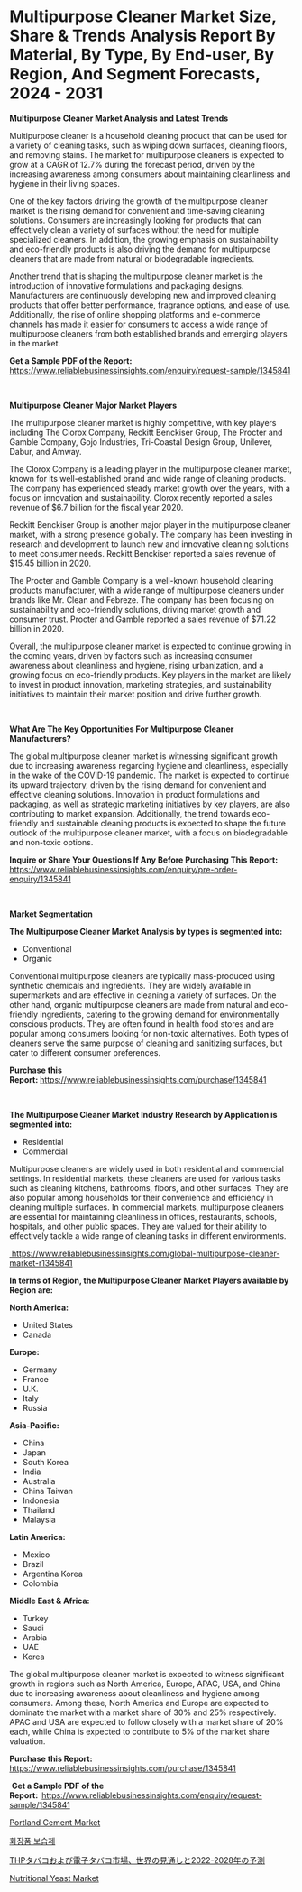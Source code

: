 <p><h1>Multipurpose Cleaner Market Size, Share & Trends Analysis Report By Material, By Type, By End-user, By Region, And Segment Forecasts, 2024 - 2031</h1></p><p><strong>Multipurpose Cleaner Market Analysis and Latest Trends</strong></p>
<p><p>Multipurpose cleaner is a household cleaning product that can be used for a variety of cleaning tasks, such as wiping down surfaces, cleaning floors, and removing stains. The market for multipurpose cleaners is expected to grow at a CAGR of 12.7% during the forecast period, driven by the increasing awareness among consumers about maintaining cleanliness and hygiene in their living spaces.</p><p>One of the key factors driving the growth of the multipurpose cleaner market is the rising demand for convenient and time-saving cleaning solutions. Consumers are increasingly looking for products that can effectively clean a variety of surfaces without the need for multiple specialized cleaners. In addition, the growing emphasis on sustainability and eco-friendly products is also driving the demand for multipurpose cleaners that are made from natural or biodegradable ingredients.</p><p>Another trend that is shaping the multipurpose cleaner market is the introduction of innovative formulations and packaging designs. Manufacturers are continuously developing new and improved cleaning products that offer better performance, fragrance options, and ease of use. Additionally, the rise of online shopping platforms and e-commerce channels has made it easier for consumers to access a wide range of multipurpose cleaners from both established brands and emerging players in the market.</p></p>
<p><strong>Get a Sample PDF of the Report:&nbsp;</strong> <a href="https://www.reliablebusinessinsights.com/enquiry/request-sample/1345841">https://www.reliablebusinessinsights.com/enquiry/request-sample/1345841</a></p>
<p>&nbsp;</p>
<p><strong>Multipurpose Cleaner Major Market Players</strong></p>
<p><p>The multipurpose cleaner market is highly competitive, with key players including The Clorox Company, Reckitt Benckiser Group, The Procter and Gamble Company, Gojo Industries, Tri-Coastal Design Group, Unilever, Dabur, and Amway.</p><p>The Clorox Company is a leading player in the multipurpose cleaner market, known for its well-established brand and wide range of cleaning products. The company has experienced steady market growth over the years, with a focus on innovation and sustainability. Clorox recently reported a sales revenue of $6.7 billion for the fiscal year 2020.</p><p>Reckitt Benckiser Group is another major player in the multipurpose cleaner market, with a strong presence globally. The company has been investing in research and development to launch new and innovative cleaning solutions to meet consumer needs. Reckitt Benckiser reported a sales revenue of $15.45 billion in 2020.</p><p>The Procter and Gamble Company is a well-known household cleaning products manufacturer, with a wide range of multipurpose cleaners under brands like Mr. Clean and Febreze. The company has been focusing on sustainability and eco-friendly solutions, driving market growth and consumer trust. Procter and Gamble reported a sales revenue of $71.22 billion in 2020.</p><p>Overall, the multipurpose cleaner market is expected to continue growing in the coming years, driven by factors such as increasing consumer awareness about cleanliness and hygiene, rising urbanization, and a growing focus on eco-friendly products. Key players in the market are likely to invest in product innovation, marketing strategies, and sustainability initiatives to maintain their market position and drive further growth.</p></p>
<p>&nbsp;</p>
<p><strong>What Are The Key Opportunities For Multipurpose Cleaner Manufacturers?</strong></p>
<p><p>The global multipurpose cleaner market is witnessing significant growth due to increasing awareness regarding hygiene and cleanliness, especially in the wake of the COVID-19 pandemic. The market is expected to continue its upward trajectory, driven by the rising demand for convenient and effective cleaning solutions. Innovation in product formulations and packaging, as well as strategic marketing initiatives by key players, are also contributing to market expansion. Additionally, the trend towards eco-friendly and sustainable cleaning products is expected to shape the future outlook of the multipurpose cleaner market, with a focus on biodegradable and non-toxic options.</p></p>
<p><strong>Inquire or Share Your Questions If Any Before Purchasing This Report:</strong> <a href="https://www.reliablebusinessinsights.com/enquiry/pre-order-enquiry/1345841">https://www.reliablebusinessinsights.com/enquiry/pre-order-enquiry/1345841</a></p>
<p>&nbsp;</p>
<p><strong>Market Segmentation</strong></p>
<p><strong>The Multipurpose Cleaner Market Analysis by types is segmented into:</strong></p>
<p><ul><li>Conventional</li><li>Organic</li></ul></p>
<p><p>Conventional multipurpose cleaners are typically mass-produced using synthetic chemicals and ingredients. They are widely available in supermarkets and are effective in cleaning a variety of surfaces. On the other hand, organic multipurpose cleaners are made from natural and eco-friendly ingredients, catering to the growing demand for environmentally conscious products. They are often found in health food stores and are popular among consumers looking for non-toxic alternatives. Both types of cleaners serve the same purpose of cleaning and sanitizing surfaces, but cater to different consumer preferences.</p></p>
<p><strong>Purchase this Report:&nbsp;</strong><a href="https://www.reliablebusinessinsights.com/purchase/1345841">https://www.reliablebusinessinsights.com/purchase/1345841</a></p>
<p>&nbsp;</p>
<p><strong>The Multipurpose Cleaner Market Industry Research by Application is segmented into:</strong></p>
<p><ul><li>Residential</li><li>Commercial</li></ul></p>
<p><p>Multipurpose cleaners are widely used in both residential and commercial settings. In residential markets, these cleaners are used for various tasks such as cleaning kitchens, bathrooms, floors, and other surfaces. They are also popular among households for their convenience and efficiency in cleaning multiple surfaces. In commercial markets, multipurpose cleaners are essential for maintaining cleanliness in offices, restaurants, schools, hospitals, and other public spaces. They are valued for their ability to effectively tackle a wide range of cleaning tasks in different environments.</p></p>
<p><a href="https://www.reliablebusinessinsights.com/global-multipurpose-cleaner-market-r1345841">&nbsp;https://www.reliablebusinessinsights.com/global-multipurpose-cleaner-market-r1345841</a></p>
<p><strong>In terms of Region, the Multipurpose Cleaner Market Players available by Region are:</strong></p>
<p>
    <p> <strong> North America: </strong>
        <ul>
            <li>United States</li>
            <li>Canada</li>
        </ul>
        </p> 
    <p> <strong> Europe: </strong>
        <ul>
            <li>Germany</li>
            <li>France</li>
            <li>U.K.</li>
            <li>Italy</li>
            <li>Russia</li>
        </ul>
        </p> 
    <p> <strong> Asia-Pacific: </strong>
        <ul>
            <li>China</li>
            <li>Japan</li>
            <li>South Korea</li>
            <li>India</li>
            <li>Australia</li>
            <li>China Taiwan</li>
            <li>Indonesia</li>
            <li>Thailand</li>
            <li>Malaysia</li>
        </ul>
        </p> 
    <p> <strong> Latin America: </strong>
        <ul>
            <li>Mexico</li>
            <li>Brazil</li>
            <li>Argentina Korea</li>
            <li>Colombia</li>
        </ul>
        </p> 
    <p> <strong> Middle East & Africa: </strong>
        <ul>
            <li>Turkey</li>
            <li>Saudi</li>
            <li>Arabia</li>
            <li>UAE</li>
            <li>Korea</li>
        </ul>
    </p>
    </p>
<p><p>The global multipurpose cleaner market is expected to witness significant growth in regions such as North America, Europe, APAC, USA, and China due to increasing awareness about cleanliness and hygiene among consumers. Among these, North America and Europe are expected to dominate the market with a market share of 30% and 25% respectively. APAC and USA are expected to follow closely with a market share of 20% each, while China is expected to contribute to 5% of the market share valuation.</p></p>
<p><strong>Purchase this Report: </strong><a href="https://www.reliablebusinessinsights.com/purchase/1345841">https://www.reliablebusinessinsights.com/purchase/1345841</a></p>
<p>&nbsp;<strong>Get a Sample PDF of the Report:&nbsp;&nbsp;</strong><a href="https://www.reliablebusinessinsights.com/enquiry/request-sample/1345841">https://www.reliablebusinessinsights.com/enquiry/request-sample/1345841</a></p>
<p><strong></strong></p>
<p><p><a href="https://github.com/maudAbbott7/Market-Research-Report-List-1/blob/main/portland-cement-market.md">Portland Cement Market</a></p><p><a href="https://github.com/vss5505pa7z1p/Market-Research-Report-List-2/blob/main/1500684119501.md">화장품 보습제</a></p><p><a href="https://github.com/BrionnaBoyle/Market-Research-Report-List-1/blob/main/8703071131061.md">THPタバコおよび電子タバコ市場、世界の見通しと2022-2028年の予測</a></p><p><a href="https://github.com/mancsybtousav/Market-Research-Report-List-3/blob/main/nutritional-yeast-market.md">Nutritional Yeast Market</a></p></p>